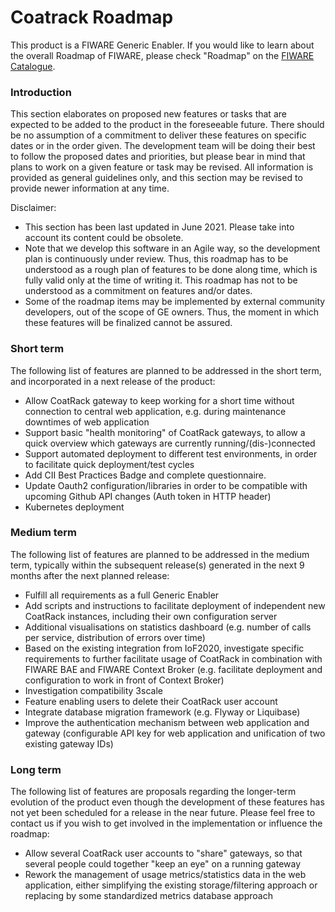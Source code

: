 # Coatrack Roadmap

This product is a FIWARE Generic Enabler. If you would like to learn about the overall Roadmap of FIWARE, please check
"Roadmap" on the [FIWARE Catalogue](https://www.fiware.org/developers/catalogue/).

### Introduction

This section elaborates on proposed new features or tasks that are expected to be added to the product in the
foreseeable future. There should be no assumption of a commitment to deliver these features on specific dates or in the
order given. The development team will be doing their best to follow the proposed dates and priorities, but please bear
in mind that plans to work on a given feature or task may be revised. All information is provided as general guidelines
only, and this section may be revised to provide newer information at any time.

Disclaimer:

-   This section has been last updated in June 2021. Please take into account its content could be obsolete.
-   Note that we develop this software in an Agile way, so the development plan is continuously under review. Thus, 
    this roadmap has to be understood as a rough plan of features to be done along time, which is fully valid only at 
    the time of writing it. This roadmap has not to be understood as a commitment on features and/or dates.
-   Some of the roadmap items may be implemented by external community developers, out of the scope of GE owners. Thus,
    the moment in which these features will be finalized cannot be assured.

### Short term

The following list of features are planned to be addressed in the short term, and incorporated in a next release of the
product:

-   Allow CoatRack gateway to keep working for a short time without connection to central web application, 
    e.g. during maintenance downtimes of web application
-   Support basic "health monitoring" of CoatRack gateways, 
    to allow a quick overview which gateways are currently running/(dis-)connected
-   Support automated deployment to different test environments, in order to facilitate quick deployment/test cycles
-   Add CII Best Practices Badge and complete questionnaire.
-   Update Oauth2 configuration/libraries in order to be compatible with upcoming Github API changes 
    (Auth token in HTTP header)
-   Kubernetes deployment


### Medium term

The following list of features are planned to be addressed in the medium term, typically within the subsequent
release(s) generated in the next 9 months after the next planned release:

-   Fulfill all requirements as a full Generic Enabler
-   Add scripts and instructions to facilitate deployment of independent new CoatRack instances, 
    including their own configuration server
-   Additional visualisations on statistics dashboard (e.g. number of calls per service, distribution of errors over time)
-   Based on the existing integration from IoF2020, investigate specific requirements to further facilitate usage of 
    CoatRack in combination with FIWARE BAE and FIWARE Context Broker (e.g. facilitate deployment and configuration to work 
    in front of Context Broker)
-   Investigation compatibility 3scale
-   Feature enabling users to delete their CoatRack user account
-   Integrate database migration framework (e.g. Flyway or Liquibase)
-   Improve the authentication mechanism between web application and gateway (configurable API key for web application 
    and unification of two existing gateway IDs)

### Long term

The following list of features are proposals regarding the longer-term evolution of the product even though the
development of these features has not yet been scheduled for a release in the near future. Please feel free to contact
us if you wish to get involved in the implementation or influence the roadmap:

-   Allow several CoatRack user accounts to "share" gateways, so that several people could together "keep an eye" on a running gateway
-   Rework the management of usage metrics/statistics data in the web application, either simplifying the existing storage/filtering 
    approach or replacing by some standardized metrics database approach 
